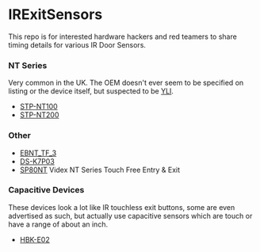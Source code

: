 # IRExitSensors

This repo is for interested hardware hackers and red teamers to share timing details for various IR Door Sensors.

### NT Series

Very common in the UK. The OEM doesn't ever seem to be specified on listing or the device itself, but suspected to be [YLI](https://www.yli.cn/en/product/Button/Infrared-Sensor/).

* [STP-NT100](nt100.md)
* [STP-NT200](nt200.md)

### Other

* [EBNT_TF_3](EBNT_TF_3.md)
* [DS-K7P03](ds-k7p03.md)
* [SP80NT](sp80nt.md) Videx NT Series Touch Free Entry & Exit

### Capacitive Devices

These devices look a lot like IR touchless exit buttons, some are even advertised as such, but actually use capacitive sensors which are touch or have a range of about an inch.

* [HBK-E02](hbk-e02.md)